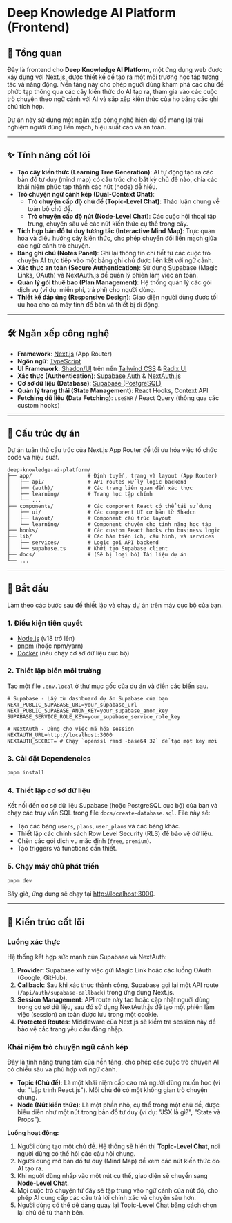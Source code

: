 # Deep Knowledge AI Platform (Frontend)

## 🚀 Tổng quan

Đây là frontend cho **Deep Knowledge AI Platform**, một ứng dụng web được xây dựng với Next.js, được thiết kế để tạo ra một môi trường học tập tương tác và năng động. Nền tảng này cho phép người dùng khám phá các chủ đề phức tạp thông qua các cây kiến thức do AI tạo ra, tham gia vào các cuộc trò chuyện theo ngữ cảnh với AI và sắp xếp kiến thức của họ bằng các ghi chú tích hợp.

Dự án này sử dụng một ngăn xếp công nghệ hiện đại để mang lại trải nghiệm người dùng liền mạch, hiệu suất cao và an toàn.

---

## ✨ Tính năng cốt lõi

- **Tạo cây kiến thức (Learning Tree Generation)**: AI tự động tạo ra các bản đồ tư duy (mind map) có cấu trúc cho bất kỳ chủ đề nào, chia các khái niệm phức tạp thành các nút (node) dễ hiểu.
- **Trò chuyện ngữ cảnh kép (Dual-Context Chat)**:
  - **Trò chuyện cấp độ chủ đề (Topic-Level Chat)**: Thảo luận chung về toàn bộ chủ đề.
  - **Trò chuyện cấp độ nút (Node-Level Chat)**: Các cuộc hội thoại tập trung, chuyên sâu về các nút kiến thức cụ thể trong cây.
- **Tích hợp bản đồ tư duy tương tác (Interactive Mind Map)**: Trực quan hóa và điều hướng cây kiến thức, cho phép chuyển đổi liền mạch giữa các ngữ cảnh trò chuyện.
- **Bảng ghi chú (Notes Panel)**: Ghi lại thông tin chi tiết từ các cuộc trò chuyện AI trực tiếp vào một bảng ghi chú được liên kết với ngữ cảnh.
- **Xác thực an toàn (Secure Authentication)**: Sử dụng Supabase (Magic Links, OAuth) và NextAuth.js để quản lý phiên làm việc an toàn.
- **Quản lý gói thuê bao (Plan Management)**: Hệ thống quản lý các gói dịch vụ (ví dụ: miễn phí, trả phí) cho người dùng.
- **Thiết kế đáp ứng (Responsive Design)**: Giao diện người dùng được tối ưu hóa cho cả máy tính để bàn và thiết bị di động.

---

## 🛠️ Ngăn xếp công nghệ

- **Framework**: [Next.js](https://nextjs.org/) (App Router)
- **Ngôn ngữ**: [TypeScript](https://www.typescriptlang.org/)
- **UI Framework**: [Shadcn/UI](https://ui.shadcn.com/) trên nền [Tailwind CSS](https://tailwindcss.com/) & [Radix UI](https://www.radix-ui.com/)
- **Xác thực (Authentication)**: [Supabase Auth](https://supabase.com/docs/guides/auth) & [NextAuth.js](https://next-auth.js.org/)
- **Cơ sở dữ liệu (Database)**: [Supabase (PostgreSQL)](https://supabase.com/)
- **Quản lý trạng thái (State Management)**: React Hooks, Context API
- **Fetching dữ liệu (Data Fetching)**: `useSWR` / React Query (thông qua các custom hooks)

---

## 📂 Cấu trúc dự án

Dự án tuân thủ cấu trúc của Next.js App Router để tối ưu hóa việc tổ chức code và hiệu suất.

```
deep-knowledge-ai-platform/
├── app/                  # Định tuyến, trang và layout (App Router)
│   ├── api/              # API routes xử lý logic backend
│   ├── (auth)/           # Các trang liên quan đến xác thực
│   ├── learning/         # Trang học tập chính
│   └── ...
├── components/           # Các component React có thể tái sử dụng
│   ├── ui/               # Các component UI cơ bản từ Shadcn
│   ├── layout/           # Component cấu trúc layout
│   └── learning/         # Component chuyên cho tính năng học tập
├── hooks/                # Các custom React hooks cho business logic
├── lib/                  # Các hàm tiện ích, cấu hình, và services
│   ├── services/         # Logic gọi API backend
│   └── supabase.ts       # Khởi tạo Supabase client
├── docs/                 # (Sẽ bị loại bỏ) Tài liệu dự án
└── ...
```

---

## 🏁 Bắt đầu

Làm theo các bước sau để thiết lập và chạy dự án trên máy cục bộ của bạn.

### 1. Điều kiện tiên quyết

- [Node.js](https://nodejs.org/en/) (v18 trở lên)
- [pnpm](https://pnpm.io/) (hoặc npm/yarn)
- [Docker](https://www.docker.com/) (nếu chạy cơ sở dữ liệu cục bộ)

### 2. Thiết lập biến môi trường

Tạo một file `.env.local` ở thư mục gốc của dự án và điền các biến sau.

```env
# Supabase - Lấy từ dashboard dự án Supabase của bạn
NEXT_PUBLIC_SUPABASE_URL=your_supabase_url
NEXT_PUBLIC_SUPABASE_ANON_KEY=your_supabase_anon_key
SUPABASE_SERVICE_ROLE_KEY=your_supabase_service_role_key

# NextAuth - Dùng cho việc mã hóa session
NEXTAUTH_URL=http://localhost:3000
NEXTAUTH_SECRET= # Chạy `openssl rand -base64 32` để tạo một key mới
```

### 3. Cài đặt Dependencies

```bash
pnpm install
```

### 4. Thiết lập cơ sở dữ liệu

Kết nối đến cơ sở dữ liệu Supabase (hoặc PostgreSQL cục bộ) của bạn và chạy các truy vấn SQL trong file `docs/create-database.sql`. File này sẽ:

- Tạo các bảng `users`, `plans`, `user_plans` và các bảng khác.
- Thiết lập các chính sách Row Level Security (RLS) để bảo vệ dữ liệu.
- Chèn các gói dịch vụ mặc định (`free`, `premium`).
- Tạo triggers và functions cần thiết.

### 5. Chạy máy chủ phát triển

```bash
pnpm dev
```

Bây giờ, ứng dụng sẽ chạy tại [http://localhost:3000](http://localhost:3000).

---

## 🔑 Kiến trúc cốt lõi

### Luồng xác thực

Hệ thống kết hợp sức mạnh của Supabase và NextAuth:

1.  **Provider**: Supabase xử lý việc gửi Magic Link hoặc các luồng OAuth (Google, GitHub).
2.  **Callback**: Sau khi xác thực thành công, Supabase gọi lại một API route (`/api/auth/supabase-callback`) trong ứng dụng Next.js.
3.  **Session Management**: API route này tạo hoặc cập nhật người dùng trong cơ sở dữ liệu, sau đó sử dụng NextAuth.js để tạo một phiên làm việc (session) an toàn được lưu trong một cookie.
4.  **Protected Routes**: Middleware của Next.js sẽ kiểm tra session này để bảo vệ các trang yêu cầu đăng nhập.

### Khái niệm trò chuyện ngữ cảnh kép

Đây là tính năng trung tâm của nền tảng, cho phép các cuộc trò chuyện AI có chiều sâu và phù hợp với ngữ cảnh.

- **Topic (Chủ đề)**: Là một khái niệm cấp cao mà người dùng muốn học (ví dụ: "Lập trình React.js"). Mỗi chủ đề có một không gian trò chuyện chung.
- **Node (Nút kiến thức)**: Là một phần nhỏ, cụ thể trong một chủ đề, được biểu diễn như một nút trong bản đồ tư duy (ví dụ: "JSX là gì?", "State và Props").

**Luồng hoạt động:**

1.  Người dùng tạo một chủ đề. Hệ thống sẽ hiển thị **Topic-Level Chat**, nơi người dùng có thể hỏi các câu hỏi chung.
2.  Người dùng mở bản đồ tư duy (Mind Map) để xem các nút kiến thức do AI tạo ra.
3.  Khi người dùng nhấp vào một nút cụ thể, giao diện sẽ chuyển sang **Node-Level Chat**.
4.  Mọi cuộc trò chuyện từ đây sẽ tập trung vào ngữ cảnh của nút đó, cho phép AI cung cấp các câu trả lời chính xác và chuyên sâu hơn.
5.  Người dùng có thể dễ dàng quay lại Topic-Level Chat bằng cách chọn lại chủ đề từ thanh bên.
